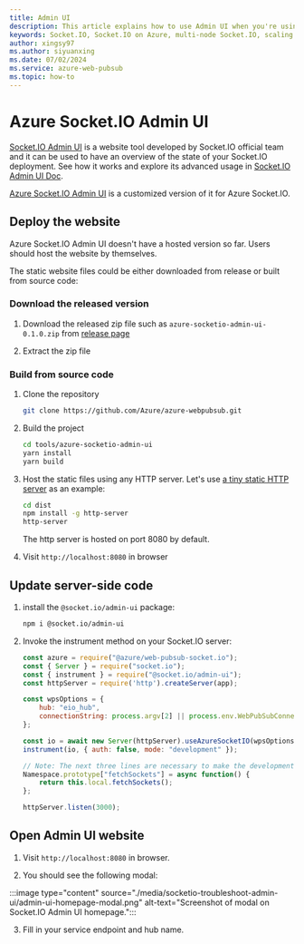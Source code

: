 ```yaml
---
title: Admin UI
description: This article explains how to use Admin UI when you're using Web PubSub for Socket.IO.
keywords: Socket.IO, Socket.IO on Azure, multi-node Socket.IO, scaling Socket.IO, Socket.IO logging, Socket.IO debugging, socketio, azure socketio
author: xingsy97
ms.author: siyuanxing
ms.date: 07/02/2024
ms.service: azure-web-pubsub
ms.topic: how-to
---
```


# Azure Socket.IO Admin UI

[Socket.IO Admin UI](https://socket.io/docs/v4/admin-ui/) is a website tool developed by Socket.IO official team and it can be used to have an overview of the state of your Socket.IO deployment. See how it works and explore its advanced usage in [Socket.IO Admin UI Doc](https://socket.io/docs/v4/admin-ui/).

[Azure Socket.IO Admin UI](https://github.com/Azure/azure-webpubsub/tree/main/tools/azure-socketio-admin-ui) is a customized version of it for Azure Socket.IO. 

## Deploy the website
Azure Socket.IO Admin UI doesn't have a hosted version so far. Users should host the website by themselves. 

The static website files could be either downloaded from release or built from source code:

### Download the released version
1. Download the released zip file such as `azure-socketio-admin-ui-0.1.0.zip` from [release page](https://github.com/Azure/azure-webpubsub/releases)

2. Extract the zip file

### Build from source code
1. Clone the repository 
    ```bash
    git clone https://github.com/Azure/azure-webpubsub.git
    ```

2. Build the project 
    ```bash
    cd tools/azure-socketio-admin-ui
    yarn install
    yarn build
    ```

3. Host the static files using any HTTP server. Let's use [a tiny static HTTP server](https://www.npmjs.com/package/http-server) as an example:
    ```bash
    cd dist
    npm install -g http-server
    http-server
    ```

    The http server is hosted on port 8080 by default.

4. Visit `http://localhost:8080` in browser

## Update server-side code
1. install the `@socket.io/admin-ui` package:

    ```bash
    npm i @socket.io/admin-ui
    ```

2. Invoke the instrument method on your Socket.IO server:

    ```javascript
    const azure = require("@azure/web-pubsub-socket.io");
    const { Server } = require("socket.io");
    const { instrument } = require("@socket.io/admin-ui");
    const httpServer = require('http').createServer(app);

    const wpsOptions = {
        hub: "eio_hub",
        connectionString: process.argv[2] || process.env.WebPubSubConnectionString
    };

    const io = await new Server(httpServer).useAzureSocketIO(wpsOptions);
    instrument(io, { auth: false, mode: "development" });

    // Note: The next three lines are necessary to make the development mode work
    Namespace.prototype["fetchSockets"] = async function() { 
        return this.local.fetchSockets(); 
    };

    httpServer.listen(3000);
    ```

## Open Admin UI website
1. Visit `http://localhost:8080` in browser.

2. You should see the following modal:

:::image type="content" source="./media/socketio-troubleshoot-admin-ui/admin-ui-homepage-modal.png" alt-text="Screenshot of modal on Socket.IO Admin UI homepage.":::

3. Fill in your service endpoint and hub name.